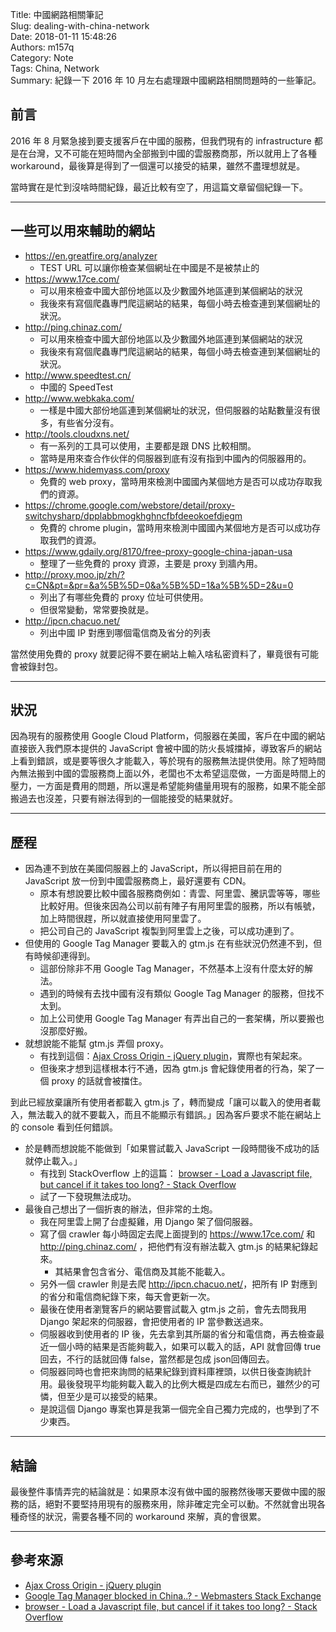 Title: 中國網路相關筆記  
Slug: dealing-with-china-network  
Date: 2018-01-11 15:48:26  
Authors: m157q  
Category: Note  
Tags: China, Network  
Summary: 紀錄一下 2016 年 10 月左右處理跟中國網路相關問題時的一些筆記。  
  
  
## 前言  
  
2016 年 8 月緊急接到要支援客戶在中國的服務，但我們現有的 infrastructure 都是在台灣，又不可能在短時間內全部搬到中國的雲服務商那，所以就用上了各種 workaround，最後算是得到了一個還可以接受的結果，雖然不盡理想就是。  
  
當時實在是忙到沒啥時間紀錄，最近比較有空了，用這篇文章留個紀錄一下。  
  
---  
  
## 一些可以用來輔助的網站  
  
+ <https://en.greatfire.org/analyzer>  
    + TEST URL 可以讓你檢查某個網址在中國是不是被禁止的  
+ <https://www.17ce.com/>  
    + 可以用來檢查中國大部份地區以及少數國外地區連到某個網站的狀況  
    + 我後來有寫個爬蟲專門爬這網站的結果，每個小時去檢查連到某個網址的狀況。  
+ <http://ping.chinaz.com/>  
    + 可以用來檢查中國大部份地區以及少數國外地區連到某個網站的狀況  
    + 我後來有寫個爬蟲專門爬這網站的結果，每個小時去檢查連到某個網址的狀況。  
+ <http://www.speedtest.cn/>  
    + 中國的 SpeedTest  
+ <http://www.webkaka.com/>  
    + 一樣是中國大部份地區連到某個網址的狀況，但伺服器的站點數量沒有很多，有些省分沒有。  
+ <http://tools.cloudxns.net/>  
    + 有一系列的工具可以使用，主要都是跟 DNS 比較相關。  
    + 當時是用來查合作伙伴的伺服器到底有沒有指到中國內的伺服器用的。  
+ <https://www.hidemyass.com/proxy>  
    + 免費的 web proxy，當時用來檢測中國國內某個地方是否可以成功存取我們的資源。  
+ <https://chrome.google.com/webstore/detail/proxy-switchysharp/dpplabbmogkhghncfbfdeeokoefdjegm>  
    + 免費的 chrome plugin，當時用來檢測中國國內某個地方是否可以成功存取我們的資源。  
+ <https://www.gdaily.org/8170/free-proxy-google-china-japan-usa>  
    + 整理了一些免費的 proxy 資源，主要是 proxy 到牆內用。  
+ <http://proxy.moo.jp/zh/?c=CN&pt=&pr=&a%5B%5D=0&a%5B%5D=1&a%5B%5D=2&u=0>  
    + 列出了有哪些免費的 proxy 位址可供使用。  
    + 但很常變動，常常要換就是。  
+ <http://ipcn.chacuo.net/>  
    + 列出中國 IP 對應到哪個電信商及省分的列表  
  
當然使用免費的 proxy 就要記得不要在網站上輸入啥私密資料了，畢竟很有可能會被錄封包。  
  
---  
  
## 狀況  
  
因為現有的服務使用 Google Cloud Platform，伺服器在美國，客戶在中國的網站直接嵌入我們原本提供的 JavaScript 會被中國的防火長城擋掉，導致客戶的網站上看到錯誤，或是要等很久才能載入，等於現有的服務無法提供使用。除了短時間內無法搬到中國的雲服務商上面以外，老闆也不太希望這麼做，一方面是時間上的壓力，一方面是費用的問題，所以還是希望能夠儘量用現有的服務，如果不能全部搬過去也沒差，只要有辦法得到的一個能接受的結果就好。  
  
---  
  
## 歷程  
  
+ 因為連不到放在美國伺服器上的 JavaScript，所以得把目前在用的 JavaScript 放一份到中國雲服務商上，最好還要有 CDN。  
    + 原本有想說要比較中國各服務商例如：青雲、阿里雲、騰訊雲等等，哪些比較好用。但後來因為公司以前有陣子有用阿里雲的服務，所以有帳號，加上時間很趕，所以就直接使用阿里雲了。  
    + 把公司自己的 JavaScript 複製到阿里雲上之後，可以成功連到了。  
+ 但使用的 Google Tag Manager 要載入的 gtm.js 在有些狀況仍然連不到，但有時候卻連得到。  
    + 這部份除非不用 Google Tag Manager，不然基本上沒有什麼太好的解法。  
    + 遇到的時候有去找中國有沒有類似 Google Tag Manager 的服務，但找不太到。  
    + 加上公司使用 Google Tag Manager 有弄出自己的一套架構，所以要搬也沒那麼好搬。  
+ 就想說能不能幫 gtm.js 弄個 proxy。  
    + 有找到這個：[Ajax Cross Origin - jQuery plugin](http://www.ajax-cross-origin.com/)，實際也有架起來。  
    + 但後來才想到這樣根本行不通，因為 gtm.js 會紀錄使用者的行為，架了一個 proxy 的話就會被擋住。  
  
到此已經放棄讓所有使用者都載入 gtm.js 了，轉而變成「讓可以載入的使用者載入，無法載入的就不要載入，而且不能顯示有錯誤。」因為客戶要求不能在網站上的 console 看到任何錯誤。  
  
+ 於是轉而想說能不能做到「如果嘗試載入 JavaScript 一段時間後不成功的話就停止載入。」  
    + 有找到 StackOverflow 上的這篇： [browser - Load a Javascript file, but cancel if it takes too long? - Stack Overflow](https://stackoverflow.com/questions/5642270/load-a-javascript-file-but-cancel-if-it-takes-too-long)  
    + 試了一下發現無法成功。  
+ 最後自己想出了一個折衷的辦法，但非常的土炮。  
    + 我在阿里雲上開了台虛擬雞，用 Django 架了個伺服器。  
    + 寫了個 crawler 每小時固定去爬上面提到的 <https://www.17ce.com/> 和 <http://ping.chinaz.com/> ，把他們有沒有辦法載入 gtm.js 的結果紀錄起來。  
        +  其結果會包含省分、電信商及其能不能載入。  
    + 另外一個 crawler 則是去爬 <http://ipcn.chacuo.net/>，把所有 IP 對應到的省分和電信商紀錄下來，每天會更新一次。  
    + 最後在使用者瀏覽客戶的網站要嘗試載入 gtm.js 之前，會先去問我用 Django 架起來的伺服器，會把使用者的 IP 當參數送過來。  
    + 伺服器收到使用者的 IP 後，先去拿到其所屬的省分和電信商，再去檢查最近一個小時的結果是否能夠載入，如果可以載入的話，API 就會回傳 true 回去，不行的話就回傳 false，當然都是包成 json回傳回去。  
    + 伺服器同時也會把來詢問的結果紀錄到資料庫裡頭，以供日後查詢統計用。最後發現平均能夠載入載入的比例大概是四成左右而已，雖然少的可憐，但至少是可以接受的結果。  
    + 是說這個  Django  專案也算是我第一個完全自己獨力完成的，也學到了不少東西。  
  
---  
  
## 結論  
  
最後整件事情弄完的結論就是：如果原本沒有做中國的服務然後哪天要做中國的服務的話，絕對不要堅持用現有的服務來用，除非確定完全可以動。不然就會出現各種奇怪的狀況，需要各種不同的 workaround 來解，真的會很累。  
  
---  
  
## 參考來源  
  
+ [Ajax Cross Origin - jQuery plugin](http://www.ajax-cross-origin.com/install.html)  
+ [Google Tag Manager blocked in China..? - Webmasters Stack Exchange](https://webmasters.stackexchange.com/questions/81878/google-tag-manager-blocked-in-china)  
+ [browser - Load a Javascript file, but cancel if it takes too long? - Stack Overflow](https://stackoverflow.com/questions/5642270/load-a-javascript-file-but-cancel-if-it-takes-too-long)  
